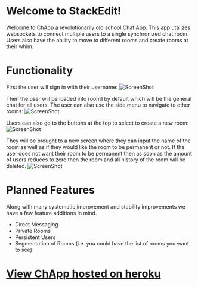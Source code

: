 # Welcome to StackEdit!

Welcome to ChApp a revolutionarily old school Chat App. This app utalizes websockets to connect multiple users to a single synchronized chat room. Users also have the ability to move to different rooms and create rooms at their whim. 

# Functionality
First the user will sign in with their username: 
![ScreenShot](https://github.com/tyof45/ChApp/blob/master/images/chappLogin.png)

Then the user will be loaded into room1 by default which will be the general chat for all users. The user can also use the side menu to navigate to other rooms: 
![ScreenShot](https://github.com/tyof45/ChApp/blob/master/images/chappChat.PNG)

Users can also go to the buttons at the top to select to create a new room: 
![ScreenShot](https://github.com/tyof45/ChApp/blob/master/images/View%20Create%20Rooms.PNG)

They will be brought to a new screen where they can input the name of the room as well as if they would like the room to be permanent or not. If the user does not want their room to be permanent then as soon as the amount of users reduces to zero then the room and all history of the room will be deleted. 
![ScreenShot](https://github.com/tyof45/ChApp/blob/master/images/newRoom.PNG)

# Planned Features
Along with many systematic improvement and stability improvements we have a few feature additions in mind.
- Direct Messaging 
- Private Rooms
- Persistent Users 
- Segmentation of Rooms (i.e. you could have the list of rooms you want to see)

# [View ChApp hosted on heroku](https://chapp-parker.herokuapp.com/)
